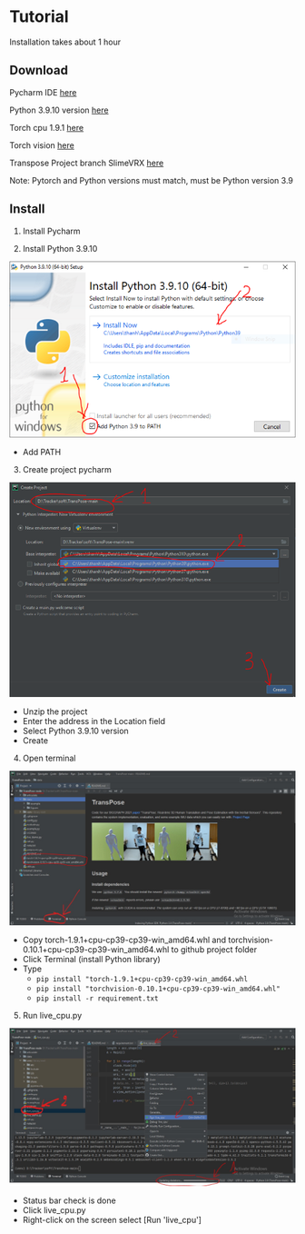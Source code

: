 # Tutorial

Installation takes about 1 hour

## Download

Pycharm IDE [here](https://www.jetbrains.com/pycharm/download/download-thanks.html?platform=windows&code=PCC)

Python 3.9.10 version [here](https://www.python.org/ftp/python/3.9.10/python-3.9.10-amd64.exe)

Torch cpu 1.9.1 [here](https://download.pytorch.org/whl/cpu/torch-1.9.1%2Bcpu-cp39-cp39-win_amd64.whl)

Torch vision [here](https://download.pytorch.org/whl/cpu/torchvision-0.10.1%2Bcpu-cp39-cp39-win_amd64.whl)

Transpose Project branch SlimeVRX [here](https://github.com/SlimeVRX/TransPose/archive/refs/heads/main.zip)

Note: Pytorch and Python versions must match, must be Python version 3.9
## Install

1. Install Pycharm

2. Install Python 3.9.10

![Python 3.9](data/figures/python3.9.PNG)

   - Add PATH

3. Create project pycharm

![Pycharm create project](data/figures/pycharm_create_project.PNG)

   - Unzip the project
   - Enter the address in the Location field
   - Select Python 3.9.10 version
   - Create

4. Open terminal

![Open terminal](data/figures/copy_torch_vision.jpg)

   - Copy torch-1.9.1+cpu-cp39-cp39-win_amd64.whl and torchvision-0.10.1+cpu-cp39-cp39-win_amd64.whl to github project folder
   - Click Terminal (install Python library)
   - Type
     - `pip install "torch-1.9.1+cpu-cp39-cp39-win_amd64.whl`
     - `pip install "torchvision-0.10.1+cpu-cp39-cp39-win_amd64.whl"`
     - `pip install -r requirement.txt`

5. Run live_cpu.py

![Run live cpu](data/figures/live_cpu_1.jpg)

   - Status bar check is done
   - Click live_cpu.py
   - Right-click on the screen select [Run 'live_cpu']
